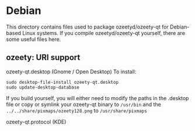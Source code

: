 
Debian
====================
This directory contains files used to package ozeetyd/ozeety-qt
for Debian-based Linux systems. If you compile ozeetyd/ozeety-qt yourself, there are some useful files here.

## ozeety: URI support ##


ozeety-qt.desktop  (Gnome / Open Desktop)
To install:

	sudo desktop-file-install ozeety-qt.desktop
	sudo update-desktop-database

If you build yourself, you will either need to modify the paths in
the .desktop file or copy or symlink your ozeety-qt binary to `/usr/bin`
and the `../../share/pixmaps/ozeety128.png` to `/usr/share/pixmaps`

ozeety-qt.protocol (KDE)

